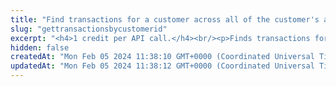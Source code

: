 ```yaml
---
title: "Find transactions for a customer across all of the customer's accounts."
slug: "gettransactionsbycustomerid"
excerpt: "<h4>1 credit per API call.</h4><br/><p>Finds transactions for all accounts of the customer identified by the given internal customer ID.</p>"
hidden: false
createdAt: "Mon Feb 05 2024 11:38:10 GMT+0000 (Coordinated Universal Time)"
updatedAt: "Mon Feb 05 2024 11:38:12 GMT+0000 (Coordinated Universal Time)"
---
```

